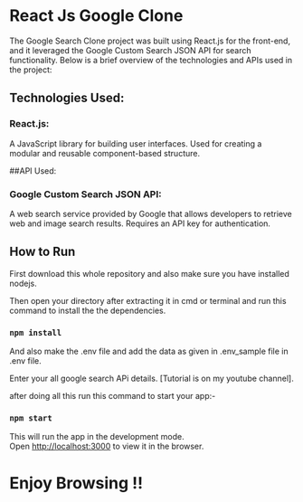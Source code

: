 # React Js Google Clone 
The Google Search Clone project was built using React.js for the front-end, and it leveraged the Google Custom Search JSON API for search functionality. Below is a brief overview of the technologies and APIs used in the project:
## Technologies Used:
### React.js:

A JavaScript library for building user interfaces.
Used for creating a modular and reusable component-based structure.

##API Used:
### Google Custom Search JSON API:
A web search service provided by Google that allows developers to retrieve web and image search results.
Requires an API key for authentication.

## How to Run

First download this whole repository and also make sure you have installed nodejs.

Then open your directory after extracting it in cmd or terminal and run this command to install the the dependencies.

### `npm install`

And also make the .env file and add the data as given in .env_sample file in .env file.

Enter your all google search APi details. [Tutorial is on my youtube channel].

after doing all this run this command to start your app:-

### `npm start`

This will run the app in the development mode.\
Open [http://localhost:3000](http://localhost:3000) to view it in the browser.

# Enjoy Browsing !!
